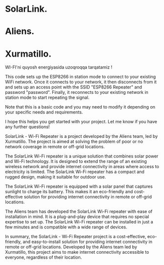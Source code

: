 # SolarLink.
# Aliens.
# Xurmatillo.
WI-FI'ni quyosh energiyasida uzoqroqqa tarqatamiz !


This code sets up the ESP8266 in station mode to connect to your existing WiFi network. Once it connects to your network, it then disconnects from it and sets up an access point with the SSID "ESP8266 Repeater" and password "password". Finally, it reconnects to your existing network in station mode to start repeating the signal.

Note that this is a basic code and you may need to modify it depending on your specific needs and requirements.

I hope this helps you get started with your project. Let me know if you have any further questions!


SolarLink - Wi-Fi Repeater is a project developed by the Aliens team, led by Xurmatillo. The project is aimed at solving the problem of poor or no network coverage in remote or off-grid locations.

The SolarLink Wi-Fi repeater is a unique solution that combines solar power and Wi-Fi technology. It is designed to extend the range of an existing wireless network and provide internet connectivity in areas where access to electricity is limited. The SolarLink Wi-Fi repeater has a compact and rugged design, making it suitable for outdoor use.

The SolarLink Wi-Fi repeater is equipped with a solar panel that captures sunlight to charge its battery. This makes it an eco-friendly and cost-effective solution for providing internet connectivity in remote or off-grid locations.

The Aliens team has developed the SolarLink Wi-Fi repeater with ease of installation in mind. It is a plug-and-play device that requires no special expertise to set up. The SolarLink Wi-Fi repeater can be installed in just a few minutes and is compatible with a wide range of devices.

In summary, the SolarLink - Wi-Fi Repeater project is a cost-effective, eco-friendly, and easy-to-install solution for providing internet connectivity in remote or off-grid locations. Developed by the Aliens team led by Xurmatillo, this project aims to make internet connectivity accessible to everyone, regardless of their location.
